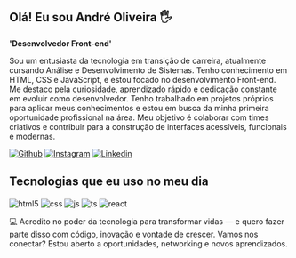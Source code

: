 ## Olá! Eu sou André Oliveira 🖐️

**'Desenvolvedor Front-end'**

Sou um entusiasta da tecnologia em transição de carreira, atualmente cursando Análise e Desenvolvimento de Sistemas. Tenho conhecimento em HTML, CSS e JavaScript, e estou focado no desenvolvimento Front-end. Me destaco pela curiosidade, aprendizado rápido e dedicação constante em evoluir como desenvolvedor.
Tenho trabalhado em projetos próprios para aplicar meus conhecimentos e estou em busca da minha primeira oportunidade profissional na área. Meu objetivo é colaborar com times criativos e contribuir para a construção de interfaces acessíveis, funcionais e modernas.
 
[![Github](https://img.shields.io/badge/GitHub-100000?style=for-the-badge&logo=github&logoColor=white)](https://github.com/andreoliveira-futurodev)
[![Instagram](https://img.shields.io/badge/Instagram-E4405F?style=for-the-badge&logo=instagram&logoColor=white)](https://www.instagram.com/andreoliveirasousa/)
[![Linkedin](https://img.shields.io/badge/LinkedIn-0077B5?style=for-the-badge&logo=linkedin&logoColor=white)](www.linkedin.com/in/andre-oliveira-08b025319)

## Tecnologias que eu uso no meu dia

<div style="display: inline_block">
  <img align="center" alt="html5" src="https://img.shields.io/badge/HTML5-E34F26?style=for-the-badge&logo=html5&logoColor=white" />
  <img align="center" alt="css" src="https://img.shields.io/badge/CSS3-1572B6?style=for-the-badge&logo=css3&logoColor=white" />
  <img align="center" alt="js" src="https://img.shields.io/badge/JavaScript-F7DF1E?style=for-the-badge&logo=javascript&logoColor=black" />
  <img align="center" alt="ts" src="https://img.shields.io/badge/TypeScript-007ACC?style=for-the-badge&logo=typescript&logoColor=white" />
  <img align="center" alt="react" src="https://img.shields.io/badge/React-20232A?style=for-the-badge&logo=react&logoColor=61DAFB" />
  
 
💻 Acredito no poder da tecnologia para transformar vidas — e quero fazer parte disso com código, inovação e vontade de crescer.
Vamos nos conectar? Estou aberto a oportunidades, networking e novos aprendizados.
